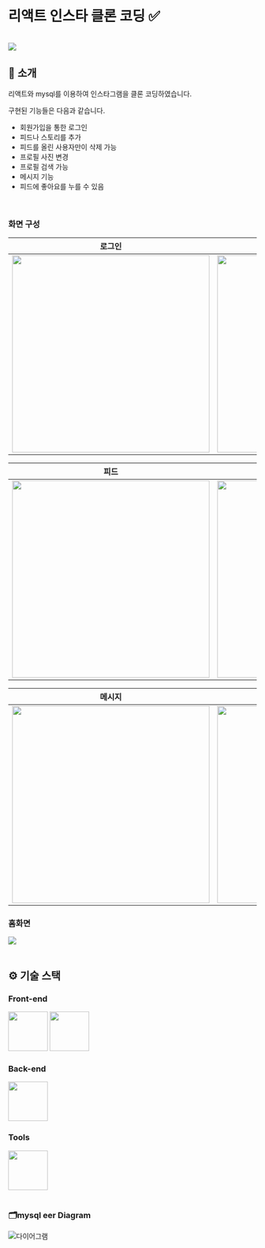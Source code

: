 
# 리액트 인스타 클론 코딩 ✅

<br/> [<img src="https://img.shields.io/badge/프로젝트 기간-2024.09.20~2024.10.07-green?style=flat&logo=&logoColor=white" />]()

</div> 

## 📝 소개
리액트와 mysql를 이용하여 인스타그램을 클론 코딩하였습니다.

구현된 기능들은 다음과 같습니다.
- 회원가입을 통한 로그인 
- 피드나 스토리를 추가
- 피드를 올린 사용자만이 삭제 가능
- 프로필 사진 변경
- 프로필 검색 가능
- 메시지 기능
- 피드에 좋아요를 누를 수 있음


<br />

### 화면 구성

|로그인|회원가입|
|:---:|:---:|
|<img src="https://github.com/user-attachments/assets/25bfe028-3575-415c-97a6-8bedcaae8f49" width="400"/>|<img src="https://github.com/user-attachments/assets/32a24a37-010a-451b-a338-c172be145fa1" width="400"/>|

|피드|스토리|
|:---:|:---:|
|<img src="https://github.com/user-attachments/assets/776a07c6-3c8c-40d5-b539-0ebf1ec2d6e4" width="400"/>|<img src="https://github.com/user-attachments/assets/223327cc-4745-498e-bc90-656b8a5df309" width="400"/>|

|메시지|메시지|
|:---:|:---:|
|<img src="https://github.com/user-attachments/assets/950d4d75-a41c-4d78-b764-b88396b6bf50" width="400"/>|<img src="https://github.com/user-attachments/assets/f7fd507d-606d-40a4-9b20-ac2809e5538b" width="400"/>|

### 홈화면
<img src="https://github.com/user-attachments/assets/f0affbba-7e86-4438-9869-e3ca8873c7ba">

<br />

<br />

## ⚙ 기술 스택

### Front-end
<div>
<img src="https://github.com/yewon-Noh/readme-template/blob/main/skills/JavaScript.png?raw=true" width="80">
<img src="https://github.com/yewon-Noh/readme-template/blob/main/skills/React.png?raw=true" width="80">
</div>

### Back-end
<div>
<img src="https://github.com/yewon-Noh/readme-template/blob/main/skills/Mysql.png?raw=true" width="80">
</div>


### Tools
<div>
<img src="https://github.com/yewon-Noh/readme-template/blob/main/skills/Github.png?raw=true" width="80">
</div>

<br />


### 🗂️mysql eer Diagram

![다이어그램](https://github.com/user-attachments/assets/367e021c-49b6-4050-9d96-ec4b9f66a2af)



